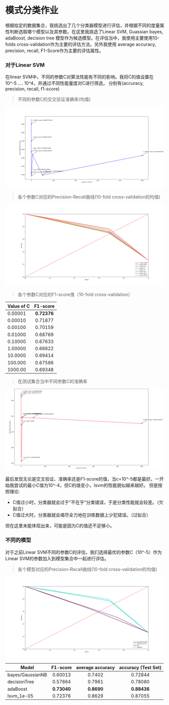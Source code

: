 模式分类作业
==========

根据给定的数据集合，我挑选出了几个分类器模型进行评估，并根据不同的度量属性判断选取哪个模型以及其参数。在这里我挑选了Linear SVM, Guassian 
bayes, adaBoost, decision tree 模型作为候选模型。在评估当中，我使用主要使用10-folds cross-validation作为主要的评估方法。另外我使用 
average accuracy, precision, recall, F1-Score作为主要的评估属性。

### 对于Linear SVM 

在linear SVM中，不同的参数C对算法性能有不同的影响。我将C的值设置在 10^-5 .... 10^4，并通过不同性能量度对C进行筛选，
分别有(accuracy, precision, recall, f1-score)


> 不同的参数C的交叉验证准确率(均值)

![不同的参数C的交叉验证准确率](https://github.com/Salon-sai/Pattern-Recognition-hw/blob/master/figure_1-1.png)

> 各个参数C对应的Precision-Recall曲线(10-fold cross-validation的均值)

![各个参数C对应的Precision-Recall曲线](https://github.com/Salon-sai/Pattern-Recognition-hw/blob/master/figure_1-3.png)

> 各个参数C对应的F1-score值（10-fold cross-validation）

| Value of C | F1-score  |
| -----------|:---------:|
|   0.00001  |**0.72376**|
|   0.00010  | 0.71877   |
|   0.00100  | 0.70159   |
|   0.01000  | 0.68769   |
|   0.10000  | 0.67633   |
|   1.00000  | 0.66822   |
|   10.0000  | 0.69414   |
|   100.000  | 0.67586   |
|   1000.00  | 0.69348   |

> 在测试集合当中不同参数C的准确率

![在测试集合当中不同参数C的准确率](https://github.com/Salon-sai/Pattern-Recognition-hw/blob/master/figure_1-2.png)

最后发现无论是交叉验证、准确率还是F1-score的值，当c=10^-5都是最好。一开始我尝试的最小C值为10^-4，但C的值变小，lsvm的性能貌似越来越好。
但是按照理论:
- C值过小时，分类器就会过于“不在乎”分类错误，于是分类性能就会较差。（欠拟合）
- C值过大时，分类器就会竭尽全力地在训练数据上少犯错误。（过拟合）

但在这里未能体现出来，可能是因为C的值还不足够小。

### 不同的模型

对于之前Linear SVM不同的参数C的评估，我们选择最优的参数C（10^-5）作为Linear SVM的参数加入到模型集合中一起进行评估。

> 各个模型对应的Precision-Recall曲线(10-fold cross-validation的均值)

![各个模型对应的Precision-Recall曲线](https://github.com/Salon-sai/Pattern-Recognition-hw/blob/master/figure_1-4.png)


|  Model         | F1-score  | average accuracy | accuracy (Test Set) |
| -----------    |:---------:|:----------------:|:-------------------:|
|bayes/GaussianNB|  0.60013  |     0.7402       |        0.72844      |
|   decisionTree |  0.57864  |   0.7961         |        0.78080      |
|   adaBoost     |**0.73040**|   **0.8690**     |      **0.88436**    |
|   lsvm_1e-05   |  0.72376  |     0.8629       |        0.87055      |